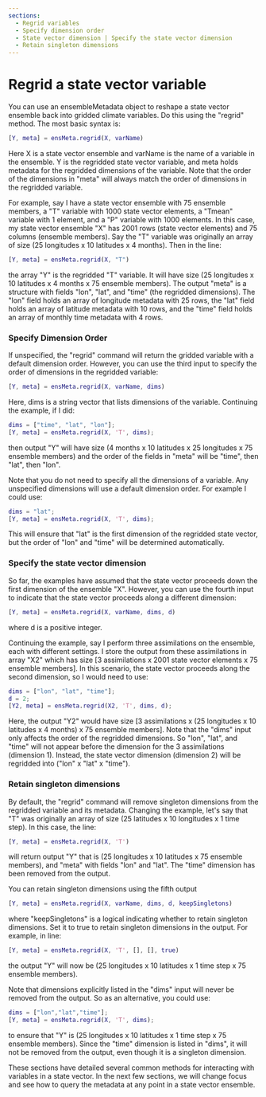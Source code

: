 ```yaml
---
sections:
  - Regrid variables
  - Specify dimension order
  - State vector dimension | Specify the state vector dimension
  - Retain singleton dimensions
---
```

# Regrid a state vector variable

You can use an ensembleMetadata object to reshape a state vector ensemble back into gridded climate variables. Do this using the "regrid" method. The most basic syntax is:
```matlab
[Y, meta] = ensMeta.regrid(X, varName)
```
Here X is a state vector ensemble and varName is the name of a variable in the ensemble. Y is the regridded state vector variable, and meta holds metadata for the regridded dimensions of the variable. Note that the order of the dimensions in "meta" will always match the order of dimensions in the regridded variable.

For example, say I have a state vector ensemble with 75 ensemble members, a "T" variable with 1000 state vector elements, a "Tmean" variable with 1 element, and a "P" variable with 1000 elements. In this case, my state vector ensemble "X" has 2001 rows (state vector elements) and 75 columns (ensemble members). Say the "T" variable was originally an array of size (25 longitudes x 10 latitudes x 4 months). Then in the line:
```matlab
[Y, meta] = ensMeta.regrid(X, "T")
```
the array "Y" is the regridded "T" variable. It will have size (25 longitudes x 10 latitudes x 4 months x 75 ensemble members). The output "meta" is a structure with fields "lon", "lat", and "time" (the regridded dimensions). The "lon" field holds an array of longitude metadata with 25 rows, the "lat" field holds an array of latitude metadata with 10 rows, and the "time" field holds an array of monthly time metadata with 4 rows.

### Specify Dimension Order
If unspecified, the "regrid" command will return the gridded variable with a default dimension order. However, you can use the third input to specify the order of dimensions in the regridded variable:
```matlab
[Y, meta] = ensMeta.regrid(X, varName, dims)
```
Here, dims is a string vector that lists dimensions of the variable. Continuing the example, if I did:
```matlab
dims = ["time", "lat", "lon"];
[Y, meta] = ensMeta.regrid(X, 'T', dims);
```
then output "Y" will have size (4 months x 10 latitudes x 25 longitudes x 75 ensemble members) and the order of the fields in "meta" will be "time", then "lat", then "lon".

Note that you do not need to specify all the dimensions of a variable. Any unspecified dimensions will use a default dimension order. For example I could use:
```matlab
dims = "lat";
[Y, meta] = ensMeta.regrid(X, 'T', dims);
```
This will ensure that "lat" is the first dimension of the regridded state vector, but the order of "lon" and "time" will be determined automatically.

### Specify the state vector dimension
So far, the examples have assumed that the state vector proceeds down the first dimension of the ensemble "X". However, you can use the fourth input to indicate that the state vector proceeds along a different dimension:
```matlab
[Y, meta] = ensMeta.regrid(X, varName, dims, d)
```
where d is a positive integer.

Continuing the example, say I perform three assimilations on the ensemble, each with different settings. I store the output from these assimilations in array "X2" which has size [3 assimilations x 2001 state vector elements x 75 ensemble members]. In this scenario, the state vector proceeds along the second dimension, so I would need to use:
```matlab
dims = ["lon", "lat", "time"];
d = 2;
[Y2, meta] = ensMeta.regrid(X2, 'T', dims, d);
```
Here, the output "Y2" would have size [3 assimilations x (25 longitudes x 10 latitudes x 4 months) x 75 ensemble members]. Note that the "dims" input only affects the order of the regridded dimensions. So "lon", "lat", and "time" will not appear before the dimension for the 3 assimilations (dimension 1). Instead, the state vector dimension (dimension 2) will be regridded into ("lon" x "lat" x "time").

### Retain singleton dimensions
By default, the "regrid" command will remove singleton dimensions from the regridded variable and its metadata. Changing the example, let's say that "T" was originally an array of size (25 latitudes x 10 longitudes x 1 time step). In this case, the line:
```matlab
[Y, meta] = ensMeta.regrid(X, 'T')
```
will return output "Y" that is (25 longitudes x 10 latitudes x 75 ensemble members), and "meta" with fields "lon" and "lat". The "time" dimension has been removed from the output.

You can retain singleton dimensions using the fifth output
```matlab
[Y, meta] = ensMeta.regrid(X, varName, dims, d, keepSingletons)
```
where "keepSingletons" is a logical indicating whether to retain singleton dimensions. Set it to true to retain singleton dimensions in the output. For example, in line:
```matlab
[Y, meta] = ensMeta.regrid(X, 'T', [], [], true)
```
the output "Y" will now be (25 longitudes x 10 latitudes x 1 time step x 75 ensemble members).

Note that dimensions explicitly listed in the "dims" input will never be removed from the output. So as an alternative, you could use:
```matlab
dims = ["lon","lat","time"];
[Y, meta] = ensMeta.regrid(X, 'T', dims);
```
to ensure that "Y" is (25 longitudes x 10 latitudes x 1 time step x 75 ensemble members). Since the "time" dimension is listed in "dims", it will not be removed from the output, even though it is a singleton dimension.

These sections have detailed several common methods for interacting with variables in a state vector. In the next few sections, we will change focus and see how to query the metadata at any point in a state vector ensemble.
